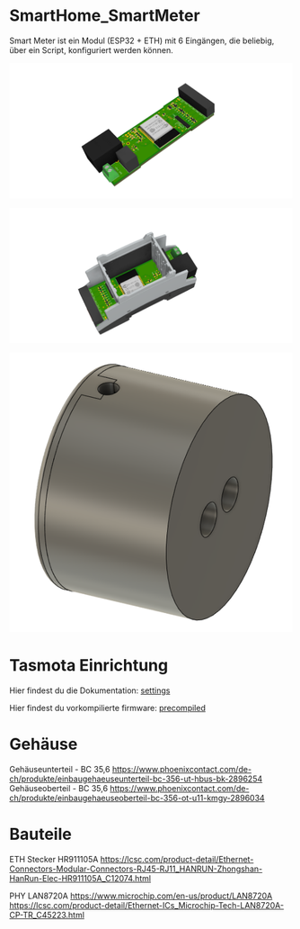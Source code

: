 # SmartHome_SmartMeter
Smart Meter ist ein Modul (ESP32 + ETH) mit 6 Eingängen, die beliebig, über ein Script, konfiguriert werden können.

![ASB](pict/SmartHome_3D_Leiterplatte.png)


![ASB](pict/SmartMeter_3D_Modul_mit_Gehause.png)


![ASB](pict/IR_Sensor.png)

# Tasmota Einrichtung

Hier findest du die Dokumentation: [settings](/document/Tasmota_Einrichtung.md)

Hier findest du vorkompilierte firmware: [precompiled](/firmware_precompiled)

# Gehäuse

Gehäuseunterteil - BC 35,6 https://www.phoenixcontact.com/de-ch/produkte/einbaugehaeuseunterteil-bc-356-ut-hbus-bk-2896254
Gehäuseoberteil - BC 35,6 https://www.phoenixcontact.com/de-ch/produkte/einbaugehaeuseoberteil-bc-356-ot-u11-kmgy-2896034

# Bauteile
ETH Stecker HR911105A
https://lcsc.com/product-detail/Ethernet-Connectors-Modular-Connectors-RJ45-RJ11_HANRUN-Zhongshan-HanRun-Elec-HR911105A_C12074.html

PHY LAN8720A    https://www.microchip.com/en-us/product/LAN8720A
https://lcsc.com/product-detail/Ethernet-ICs_Microchip-Tech-LAN8720A-CP-TR_C45223.html 
